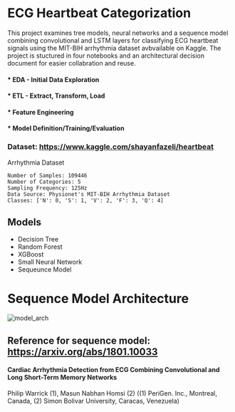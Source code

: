 # ECG Heartbeat Categorization
This project examines tree models, neural networks and a sequence model combining convolutional and LSTM layers for classifying ECG heartbeat signals using the MIT-BIH arrhythmia dataset avbvailable on Kaggle. 
The project is stuctured in four notebooks and an architectural decision document for easier collabration and reuse. 
#### * EDA - Initial Data Exploration
#### * ETL - Extract, Transform, Load
#### * Feature Engineering
#### * Model Definition/Training/Evaluation


### Dataset: https://www.kaggle.com/shayanfazeli/heartbeat
Arrhythmia Dataset

    Number of Samples: 109446
    Number of Categories: 5
    Sampling Frequency: 125Hz
    Data Source: Physionet's MIT-BIH Arrhythmia Dataset
    Classes: ['N': 0, 'S': 1, 'V': 2, 'F': 3, 'Q': 4]

## Models
* Decision Tree
* Random Forest
* XGBoost
* Small Neural Network
* Sequeunce Model

# Sequence Model Architecture
![model_arch](https://user-images.githubusercontent.com/64613694/128560026-7ea3a892-081a-4ec5-a22d-966dafd45038.png)


## Reference for sequence model: https://arxiv.org/abs/1801.10033 
#### Cardiac Arrhythmia Detection from ECG Combining Convolutional and Long Short-Term Memory Networks
Philip Warrick (1), Masun Nabhan Homsi (2) ((1) PeriGen. Inc., Montreal, Canada, (2) Simon Bolivar University, Caracas, Venezuela)

